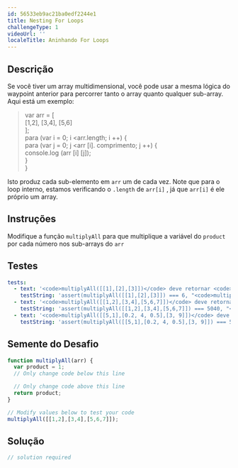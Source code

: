 ```yaml
---
id: 56533eb9ac21ba0edf2244e1
title: Nesting For Loops
challengeType: 1
videoUrl: ''
localeTitle: Aninhando For Loops
---
```


## Descrição
<section id="description"> Se você tiver um array multidimensional, você pode usar a mesma lógica do waypoint anterior para percorrer tanto o array quanto qualquer sub-array. Aqui está um exemplo: <blockquote> var arr = [ <br> [1,2], [3,4], [5,6] <br> ]; <br> para (var i = 0; i &lt;arr.length; i ++) { <br> para (var j = 0; j &lt;arr [i]. comprimento; j ++) { <br> console.log (arr [i] [j]); <br> } <br> } </blockquote> Isto produz cada sub-elemento em <code>arr</code> um de cada vez. Note que para o loop interno, estamos verificando o <code>.length</code> de <code>arr[i]</code> , já que <code>arr[i]</code> é ele próprio um array. </section>

## Instruções
<section id="instructions"> Modifique a função <code>multiplyAll</code> para que multiplique a variável do <code>product</code> por cada número nos sub-arrays do <code>arr</code> </section>

## Testes
<section id='tests'>

```yml
tests:
  - text: '<code>multiplyAll([[1],[2],[3]])</code> deve retornar <code>6</code>'
    testString: 'assert(multiplyAll([[1],[2],[3]]) === 6, "<code>multiplyAll([[1],[2],[3]])</code> should return <code>6</code>");'
  - text: '<code>multiplyAll([[1,2],[3,4],[5,6,7]])</code> deve retornar <code>5040</code>'
    testString: 'assert(multiplyAll([[1,2],[3,4],[5,6,7]]) === 5040, "<code>multiplyAll([[1,2],[3,4],[5,6,7]])</code> should return <code>5040</code>");'
  - text: '<code>multiplyAll([[5,1],[0.2, 4, 0.5],[3, 9]])</code> deve retornar <code>54</code>'
    testString: 'assert(multiplyAll([[5,1],[0.2, 4, 0.5],[3, 9]]) === 54, "<code>multiplyAll([[5,1],[0.2, 4, 0.5],[3, 9]])</code> should return <code>54</code>");'

```

</section>

## Semente do Desafio
<section id='challengeSeed'>

<div id='js-seed'>

```js
function multiplyAll(arr) {
  var product = 1;
  // Only change code below this line

  // Only change code above this line
  return product;
}

// Modify values below to test your code
multiplyAll([[1,2],[3,4],[5,6,7]]);

```

</div>



</section>

## Solução
<section id='solution'>

```js
// solution required
```
</section>
